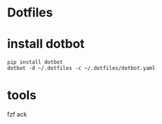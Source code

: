 # Dotfiles

# install dotbot

```shell
pip install dotbot
dotbot -d ~/.dotfiles -c ~/.dotfiles/dotbot.yaml
```

# tools

fzf
ack
